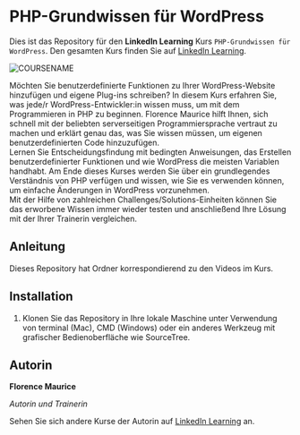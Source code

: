 # PHP-Grundwissen für WordPress

Dies ist das Repository für den **LinkedIn Learning** Kurs `PHP-Grundwissen für WordPress`. Den gesamten Kurs finden Sie auf [LinkedIn Learning][lil-course-url].

![COURSENAME][lil-thumbnail-url] 

Möchten Sie benutzerdefinierte Funktionen zu Ihrer WordPress-Website hinzufügen und eigene Plug-ins schreiben? In diesem Kurs erfahren Sie, was jede/r WordPress-Entwickler:in wissen muss, um mit dem Programmieren in PHP zu beginnen. Florence Maurice hilft Ihnen, sich schnell mit der beliebten serverseitigen Programmiersprache vertraut zu machen und erklärt genau das, was Sie wissen müssen, um eigenen benutzerdefinierten Code hinzuzufügen.<br>
Lernen Sie Entscheidungsfindung mit bedingten Anweisungen, das Erstellen benutzerdefinierter Funktionen und wie WordPress die meisten Variablen handhabt.  Am Ende dieses Kurses werden Sie über ein grundlegendes Verständnis von PHP verfügen und wissen, wie Sie es verwenden können, um einfache Änderungen in WordPress vorzunehmen.<br>
Mit der Hilfe von zahlreichen Challenges/Solutions-Einheiten können Sie das erworbene Wissen immer wieder testen und anschließend Ihre Lösung mit der Ihrer Trainerin vergleichen.


## Anleitung

Dieses Repository hat Ordner korrespondierend zu den Videos im Kurs.

## Installation

1. Klonen Sie das Repository in Ihre lokale Maschine unter Verwendung von terminal (Mac), CMD (Windows) oder ein anderes Werkzeug mit grafischer Bedienoberfläche wie SourceTree.

## Autorin

**Florence Maurice**

_Autorin und Trainerin_

Sehen Sie sich andere Kurse der Autorin auf [LinkedIn Learning](https://www.linkedin.com/learning/instructors/florence-maurice) an.

[0]: # (Replace these placeholder URLs with actual course URLs)
[lil-course-url]: https://www.linkedin.com/learning/php-grundwissen-fur-wordpress
[lil-thumbnail-url]: https://media.licdn.com/dms/image/v2/D4E0DAQHF-3P8YGzp0Q/learning-public-crop_675_1200/B4EZUD0SR7HMAY-/0/1739525793551?e=2147483647&v=beta&t=1QCYThAB4Kcm8KTY0q0l-H-MdG3ELE8k7PgVotHxJzM
